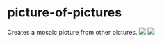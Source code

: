 # picture-of-pictures
Creates a mosaic picture from other pictures.
![](http://i.imgur.com/g4lb8jR.jpg)
![](http://i.imgur.com/Uu8X3jT.jpg)
